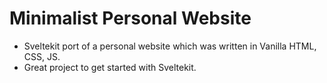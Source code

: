 # Minimalist Personal Website 

- Sveltekit port of a personal website which was written in Vanilla HTML, CSS, JS.
- Great project to get started with Sveltekit.



